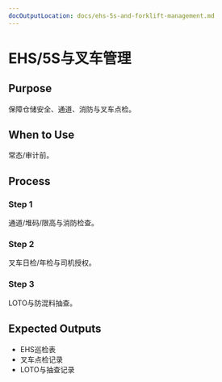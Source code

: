 ```yaml
---
docOutputLocation: docs/ehs-5s-and-forklift-management.md
---
```


# EHS/5S与叉车管理

## Purpose

保障仓储安全、通道、消防与叉车点检。

## When to Use

常态/审计前。

## Process

### Step 1

通道/堆码/限高与消防检查。

### Step 2

叉车日检/年检与司机授权。

### Step 3

LOTO与防混料抽查。

## Expected Outputs

- EHS巡检表
- 叉车点检记录
- LOTO与抽查记录
